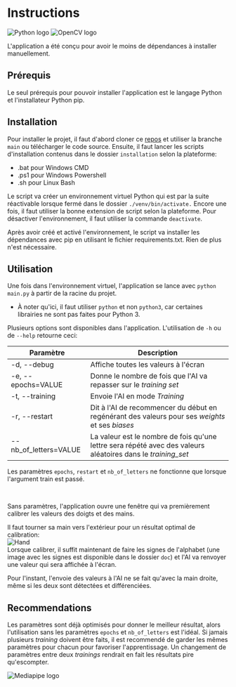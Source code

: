# Instructions

![Python logo](https://upload.wikimedia.org/wikipedia/commons/thumb/c/c3/Python-logo-notext.svg/110px-Python-logo-notext.svg.png 'Python')
![OpenCV logo](https://upload.wikimedia.org/wikipedia/commons/thumb/3/32/OpenCV_Logo_with_text_svg_version.svg/122px-OpenCV_Logo_with_text_svg_version.svg.png 'OpenCV')

L'application a été conçu pour avoir le moins de dépendances à installer manuellement.

## Prérequis
Le seul prérequis pour pouvoir installer l'application est le langage Python et l'installateur Python pip.

## Installation
Pour installer le projet, il faut d'abord cloner ce [repos](https://gitlab.com/Math-Cloud/tp1-techno/) et utiliser la branche `main` ou télécharger le code source.
Ensuite, il faut lancer les scripts d'installation contenus dans le dossier `installation` selon la plateforme:
- .bat pour Windows CMD
- .ps1 pour Windows Powershell
- .sh pour Linux Bash

Le script va créer un environnement virtuel Python qui est par la suite réactivable lorsque fermé dans le dossier `./venv/bin/activate.` Encore une fois, il faut utiliser la bonne extension de script selon la plateforme. Pour désactiver l'environnement, il faut utiliser la commande `deactivate`. 

Après avoir créé et activé l'environnement, le script va installer les dépendances avec pip en utilisant le fichier requirements.txt.
Rien de plus n'est nécessaire.

## Utilisation
Une fois dans l'environnement virtuel, l'application se lance avec `python main.py` à partir de la racine du projet.
- À noter qu'ici, il faut utiliser `python` et non `python3`, car certaines librairies ne sont pas faites pour Python 3.

Plusieurs options sont disponibles dans l'application. L'utilisation de `-h` ou de `--help` retourne ceci:

| Paramètre | Description |
| ------ | ------ |
| -d, --debug | Affiche toutes les valeurs à l'écran |
| -e, --epochs=VALUE | Donne le nombre de fois que l'AI va repasser sur le _training set_ |
| -t, --training | Envoie l'AI en mode _Training_ |
| -r, --restart | Dit à l'AI de recommencer du début en regénérant des valeurs pour ses _weights_ et ses _biases_ |
| --nb_of_letters=VALUE | La valeur est le nombre de fois qu'une lettre sera répété avec des valeurs aléatoires dans le _training_set_ |

Les paramètres `epochs`, `restart` et `nb_of_letters` ne fonctionne que lorsque l'argument train est passé.

<br>

Sans paramètres, l'application ouvre une fenêtre qui va premièrement calibrer les valeurs des doigts et des mains.

Il faut tourner sa main vers l'extérieur pour un résultat optimal de calibration:<br>
![Hand](https://media.istockphoto.com/photos/womans-hand-turned-to-the-side-picture-id468356716?k=20&m=468356716&s=170667a&w=0&h=hySKeupzO5JEAl6f3hv1zywSOVDgTPpm-oA0s_FOws8= 'Hand to the side')<br>
Lorsque calibrer, il suffit maintenant de faire les signes de l'alphabet (une image avec les signes est disponible dans le dossier `doc`) et l'AI va renvoyer une valeur qui sera affichée à l'écran.

Pour l'instant, l'envoie des valeurs à l'AI ne se fait qu'avec la main droite, même si les deux sont détectées et différenciées.

## Recommendations

Les paramètres sont déjà optimisés pour donner le meilleur résultat, alors l'utilisation sans les paramètres `epochs` et `nb_of_letters` est l'idéal. Si jamais plusieurs _training_ doivent être faits, il est recommendé de garder les mêmes paramètres pour chacun pour favoriser l'apprentissage. Un changement de paramètres entre deux _trainings_ rendrait en fait les résultats pire qu'escompter.

![Mediapipe logo](https://google.github.io/mediapipe/images/logo_horizontal_color.png 'Mediapipe')
